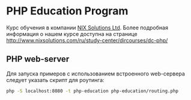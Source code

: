PHP Education Program
=====================

Курс обучения в компании [NIX Solutions Ltd](http://www.nixsolutions.com).
Более подробная информация о нашем курсе доступна на странице http://www.nixsolutions.com/ru/study-center/dircourses/dc-php/


## PHP web-server

Для запуска примеров с использованием встроенного web-сервера следует указать скрипт для роутинга:

```bash
php -S localhost:8080 -t php-education php-education/routing.php
```
